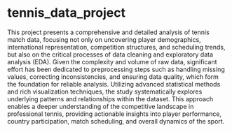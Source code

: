 # tennis_data_project
This project presents a comprehensive and detailed analysis of tennis match data, focusing not only on uncovering player demographics, international representation, competition structures, and scheduling trends, but also on the critical processes of data cleaning and exploratory data analysis (EDA). Given the complexity and volume of raw data, significant effort has been dedicated to preprocessing steps such as handling missing values, correcting inconsistencies, and ensuring data quality, which form the foundation for reliable analysis. Utilizing advanced statistical methods and rich visualization techniques, the study systematically explores underlying patterns and relationships within the dataset. This approach enables a deeper understanding of the competitive landscape in professional tennis, providing actionable insights into player performance, country participation, match scheduling, and overall dynamics of the sport.
